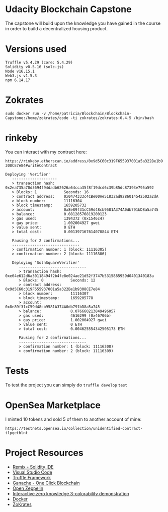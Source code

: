 # Udacity Blockchain Capstone

The capstone will build upon the knowledge you have gained in the course in order to build a decentralized housing product.


# Versions used
```
Truffle v5.4.29 (core: 5.4.29)
Solidity v0.5.16 (solc-js)
Node v16.15.1
Web3.js v1.5.3
npm 6.14.17
```

# Zokrates
`sudo docker run -v /home/patricia/Blockchain/Blockchain-Capstone:/home/zokrates/code -ti zokrates/zokrates:0.4.5 /bin/bash`


# rinkeby
You can interact with my contract here:

`https://rinkeby.etherscan.io/address/0x9d5C60c319F655937001a5a322Be1b9308CE7e84#writeContract`


```
Deploying 'Verifier'
   --------------------
   > transaction hash:    0x2ea735a70d3694f94dadb62626a64cca35f8f19dcd6c39b85dc87393e795a592
   > Blocks: 1            Seconds: 16
   > contract address:    0x0474333c4CBe00Ae51832ad9286014542502a2dA
   > block number:        11116304
   > block timestamp:     1659205732
   > account:             0x8e89f31cC59d48cb9581A374A0db791bD8a5a745
   > balance:             0.08128576819200123
   > gas used:            1394372 (0x1546c4)
   > gas price:           1.002004927 gwei
   > value sent:          0 ETH
   > total cost:          0.001397167614070844 ETH

   Pausing for 2 confirmations...
   ------------------------------
   > confirmation number: 1 (block: 11116305)
   > confirmation number: 2 (block: 11116306)
```


```
   Deploying 'SolnSquareVerifier'
      ------------------------------
      > transaction hash:    0xe64e612d6a30118494f2b4fe8e024ae21d52f3747b5315885959d0401340183a
      > Blocks: 0            Seconds: 12
      > contract address:    0x9d5C60c319F655937001a5a322Be1b9308CE7e84
      > block number:        11116307
      > block timestamp:     1659205778
      > account:             0x8e89f31cC59d48cb9581A374A0db791bD8a5a745
      > balance:             0.076660213849496057
      > gas used:            4616299 (0x46706b)
      > gas price:           1.002004927 gwei
      > value sent:          0 ETH
      > total cost:          0.004625554342505173 ETH

      Pausing for 2 confirmations...
      ------------------------------
      > confirmation number: 1 (block: 11116308)
      > confirmation number: 2 (block: 11116309)
```

# Tests
To test the project you can simply do
`truffle develop`
`test`

# OpenSea Marketplace
I minted 10 tokens and sold 5 of them to another account of mine:

`https://testnets.opensea.io/collection/unidentified-contract-tlpqethlnt`

# Project Resources

* [Remix - Solidity IDE](https://remix.ethereum.org/)
* [Visual Studio Code](https://code.visualstudio.com/)
* [Truffle Framework](https://truffleframework.com/)
* [Ganache - One Click Blockchain](https://truffleframework.com/ganache)
* [Open Zeppelin ](https://openzeppelin.org/)
* [Interactive zero knowledge 3-colorability demonstration](http://web.mit.edu/~ezyang/Public/graph/svg.html)
* [Docker](https://docs.docker.com/install/)
* [ZoKrates](https://github.com/Zokrates/ZoKrates)

